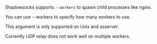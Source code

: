 Shadowsocks supports `--workers` to spawn child processes like nginx.

You can use --workers to specify how many workers to use.

This argument is only supported on Unix and ssserver.

Currently UDP relay does not work well on multiple workers.